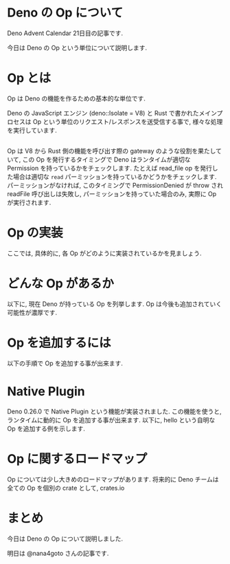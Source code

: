 # Deno の Op について

<!--
想定読者:
- Deno の内部構造に興味がある人
- Deno の中身を読んでみたいけれど, どこから何を読んで良いのか分からない人
- ソースを読む前になんらかの大きな全体像を掴みたいと思っている人
-->

Deno Advent Calendar 21日目の記事です.

今日は Deno の Op という単位について説明します.

# Op とは

Op は Deno の機能を作るための基本的な単位です.

Deno の JavaScript エンジン (deno::Isolate = V8) と Rust で書かれたメインプロセスは Op という単位のリクエスト/レスポンスを送受信する事で, 様々な処理を実行しています.

<img src="" />

Op は V8 から Rust 側の機能を呼び出す際の gateway のような役割を果たしていて, この Op を発行するタイミングで Deno はランタイムが適切な Permission を持っているかをチェックします. たとえば read_file op を発行した場合は適切な `read` パーミッションを持っているかどうかをチェックします. パーミッションがなければ, このタイミングで PermissionDenied が throw され readFile 呼び出しは失敗し, パーミッションを持っていた場合のみ, 実際に Op が実行されます.

# Op の実装

ここでは, 具体的に, 各 Op がどのように実装されているかを見ましょう.

# どんな Op があるか

以下に, 現在 Deno が持っている Op を列挙します. Op は今後も追加されていく可能性が濃厚です.

# Op を追加するには

以下の手順で Op を追加する事が出来ます.

# Native Plugin

Deno 0.26.0 で Native Plugin という機能が実装されました. この機能を使うと, ランタイムに動的に Op を追加する事が出来ます. 以下に, hello という自明な Op を追加する例を示します.

# Op に関するロードマップ

Op については少し大きめのロードマップがあります. 将来的に Deno チームは全ての Op を個別の crate として, crates.io

# まとめ

今日は Deno の Op について説明しました.

明日は @nana4goto さんの記事です.
